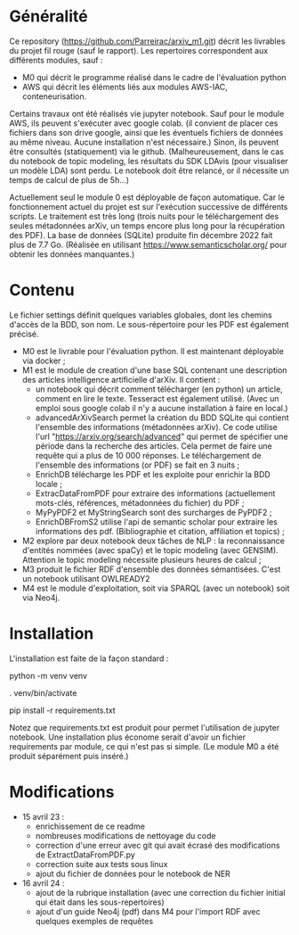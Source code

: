 # Généralité 

Ce repository (https://github.com/Parreirac/arxiv_m1.git) décrit les livrables du projet fil rouge (sauf le rapport).
Les repertoires correspondent aux différents modules, sauf :
* M0 qui décrit le programme réalisé dans le cadre de l'évaluation python
* AWS qui décrit les éléments liés aux modules AWS-IAC, conteneurisation.

Certains travaux ont été réalisés vie jupyter notebook.
Sauf pour le module AWS, ils peuvent s'exécuter avec google colab.
(il convient de placer ces fichiers dans son drive google, ainsi que les éventuels fichiers de données au même niveau. Aucune installation n'est nécessaire.)
Sinon, ils peuvent être consultés (statiquement) via le github.
(Malheureusement, dans le cas du notebook de topic modeling, les résultats du SDK LDAvis (pour visualiser un modèle LDA) sont perdu. Le notebook doit être relancé, or il nécessite un temps de calcul de plus de 5h...)


Actuellement seul le module 0 est déployable de façon automatique. Car le fonctionnement actuel du projet est sur l'exécution successive de différents scripts.
Le traitement est très long (trois nuits pour le téléchargement des seules métadonnées arXiv, un temps encore plus long pour la récupération des PDF).
La base de données (SQLite) produite fin décembre 2022 fait plus de 7.7 Go. (Réalisée en utilisant https://www.semanticscholar.org/ pour obtenir les données manquantes.)


# Contenu 
Le fichier settings définit quelques variables globales, dont les chemins d'accès de la BDD, son nom. Le sous-répertoire pour les PDF est également précisé.

* M0 est le livrable pour l'évaluation python. Il est maintenant déployable via docker ;
* M1 est le module de creation d'une base SQL contenant une description des articles intelligence artificielle d'arXiv. Il contient :
  * un notebook qui décrit comment télécharger (en python) un article, comment en lire le texte. Tesseract est également utilisé. (Avec un emploi sous google colab il n'y a aucune installation à faire en local.)
  * advancedArXivSearch permet la création du BDD SQLite qui contient l'ensemble des informations (métadonnées arXiv). Ce code utilise l'url "https://arxiv.org/search/advanced" qui permet de spécifier une période dans la recherche des articles. Cela permet de faire une requête qui a plus de 10 000 réponses. Le téléchargement de l'ensemble des informations (or PDF) se fait en 3 nuits ;
  * EnrichDB télécharge les PDF et les exploite pour enrichir la BDD locale ; 
  * ExtracDataFromPDF pour extraire des informations (actuellement mots-clés, références, métadonnées du fichier) du PDF ;
  * MyPyPDF2 et MyStringSearch sont des surcharges de PyPDF2 ;
  * EnrichDBFromS2 utilise l'api de semantic scholar pour extraire les informations des pdf. (Bibliographie et citation, affiliation et topics) ;
* M2 explore par deux notebook deux tâches de NLP : la reconnaissance d'entités nommées (avec spaCy) et le topic modeling (avec GENSIM). Attention le topic modeling nécessite plusieurs heures de calcul ;
* M3 produit le fichier RDF d'ensemble des données sémantisées. C'est un notebook utilisant OWLREADY2
* M4 est le module d'exploitation, soit via SPARQL (avec un notebook) soit via Neo4j. 

# Installation

L'installation est faite de la façon standard :

python -m venv venv

. venv/bin/activate

pip install -r requirements.txt


Notez que requirements.txt est produit pour permet l'utilisation de jupyter notebook.
Une installation plus économe serait d'avoir un fichier requirements par module, ce qui n'est pas si simple.
(Le module M0 a été produit séparément puis inséré.)


# Modifications

* 15 avril 23 : 
  * enrichissement de ce readme
  * nombreuses modifications de nettoyage du code
  * correction d'une erreur avec git qui avait écrasé des modifications de ExtractDataFromPDF.py
  * correction suite aux tests sous linux
  * ajout du fichier de données pour le notebook de NER
* 16 avril 24 :
  * ajout de la rubrique installation (avec une correction du fichier initial qui était dans les sous-repertoires) 
  * ajout d'un guide Neo4j (pdf) dans M4 pour l'import RDF avec quelques exemples de requêtes




